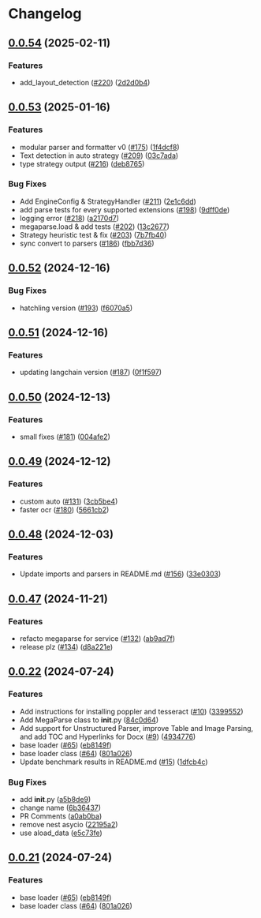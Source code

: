 # Changelog

## [0.0.54](https://github.com/QuivrHQ/MegaParse/compare/megaparse-v0.0.53...megaparse-v0.0.54) (2025-02-11)


### Features

* add_layout_detection ([#220](https://github.com/QuivrHQ/MegaParse/issues/220)) ([2d2d0b4](https://github.com/QuivrHQ/MegaParse/commit/2d2d0b42bba4c883db423568e932eda42edd60d7))

## [0.0.53](https://github.com/QuivrHQ/MegaParse/compare/megaparse-v0.0.52...megaparse-v0.0.53) (2025-01-16)


### Features

* modular parser and formatter v0 ([#175](https://github.com/QuivrHQ/MegaParse/issues/175)) ([1f4dcf8](https://github.com/QuivrHQ/MegaParse/commit/1f4dcf88a5901c5a2682cb79284a0dbb08034cb2))
* Text detection in auto strategy ([#209](https://github.com/QuivrHQ/MegaParse/issues/209)) ([03c7ada](https://github.com/QuivrHQ/MegaParse/commit/03c7ada1dc245e13ef41ffd6fa3a8ed869269d37))
* type strategy output ([#216](https://github.com/QuivrHQ/MegaParse/issues/216)) ([deb8765](https://github.com/QuivrHQ/MegaParse/commit/deb8765a4df8917a4857f51a02025243192d5cf8))


### Bug Fixes

* Add EngineConfig & StrategyHandler ([#211](https://github.com/QuivrHQ/MegaParse/issues/211)) ([2e1c6dd](https://github.com/QuivrHQ/MegaParse/commit/2e1c6ddd676227d1cbc4cff9771b20595259ba38))
* add parse tests for every supported extensions ([#198](https://github.com/QuivrHQ/MegaParse/issues/198)) ([9dff0de](https://github.com/QuivrHQ/MegaParse/commit/9dff0de0c1de848151fe9a6519b658f0924c1228))
* logging error ([#218](https://github.com/QuivrHQ/MegaParse/issues/218)) ([a2170d7](https://github.com/QuivrHQ/MegaParse/commit/a2170d7c711a5d7a0531f03aa9576937ddd6576e))
* megaparse.load & add tests ([#202](https://github.com/QuivrHQ/MegaParse/issues/202)) ([13c2677](https://github.com/QuivrHQ/MegaParse/commit/13c2677bdadb4ba985a1abf9bafeb70548ab59f9))
* Strategy heuristic test & fix ([#203](https://github.com/QuivrHQ/MegaParse/issues/203)) ([7b7fb40](https://github.com/QuivrHQ/MegaParse/commit/7b7fb40cae4ed380a5f0ca0035a7bd2bcc9147c3))
* sync convert to parsers ([#186](https://github.com/QuivrHQ/MegaParse/issues/186)) ([fbb7d36](https://github.com/QuivrHQ/MegaParse/commit/fbb7d365fbaf710a687fdc6becacd6d301c09707))

## [0.0.52](https://github.com/QuivrHQ/MegaParse/compare/megaparse-v0.0.51...megaparse-v0.0.52) (2024-12-16)


### Bug Fixes

* hatchling version ([#193](https://github.com/QuivrHQ/MegaParse/issues/193)) ([f6070a5](https://github.com/QuivrHQ/MegaParse/commit/f6070a5483a20eeb83751a2dcfc01b7f0fb14473))

## [0.0.51](https://github.com/QuivrHQ/MegaParse/compare/megaparse-v0.0.50...megaparse-v0.0.51) (2024-12-16)


### Features

* updating langchain version ([#187](https://github.com/QuivrHQ/MegaParse/issues/187)) ([0f1f597](https://github.com/QuivrHQ/MegaParse/commit/0f1f5977df147e6b8c65d55445ccd86ef6f1a862))

## [0.0.50](https://github.com/QuivrHQ/MegaParse/compare/megaparse-v0.0.49...megaparse-v0.0.50) (2024-12-13)


### Features

* small fixes ([#181](https://github.com/QuivrHQ/MegaParse/issues/181)) ([004afe2](https://github.com/QuivrHQ/MegaParse/commit/004afe2f170570075bbebcd32dec5d15ddba4609))

## [0.0.49](https://github.com/QuivrHQ/MegaParse/compare/megaparse-v0.0.48...megaparse-v0.0.49) (2024-12-12)


### Features

* custom auto ([#131](https://github.com/QuivrHQ/MegaParse/issues/131)) ([3cb5be4](https://github.com/QuivrHQ/MegaParse/commit/3cb5be4a8c8eeb6dd6e9b87d7bbca24491db4c29))
* faster ocr ([#180](https://github.com/QuivrHQ/MegaParse/issues/180)) ([5661cb2](https://github.com/QuivrHQ/MegaParse/commit/5661cb2d52d959cbca0f41339791129cd35d4036))

## [0.0.48](https://github.com/QuivrHQ/MegaParse/compare/megaparse-v0.0.47...megaparse-v0.0.48) (2024-12-03)


### Features

* Update imports and parsers in README.md ([#156](https://github.com/QuivrHQ/MegaParse/issues/156)) ([33e0303](https://github.com/QuivrHQ/MegaParse/commit/33e0303821691c4b1fc821e6b33b874bd332d430))

## [0.0.47](https://github.com/QuivrHQ/MegaParse/compare/megaparse-v0.0.46...megaparse-v0.0.47) (2024-11-21)


### Features

* refacto megaparse for service ([#132](https://github.com/QuivrHQ/MegaParse/issues/132)) ([ab9ad7f](https://github.com/QuivrHQ/MegaParse/commit/ab9ad7fb7db580a04a998d144dd2ba3407068334))
* release plz ([#134](https://github.com/QuivrHQ/MegaParse/issues/134)) ([d8a221e](https://github.com/QuivrHQ/MegaParse/commit/d8a221e23f6e15e969c1328f183da3582d0d7925))

## [0.0.22](https://github.com/QuivrHQ/MegaParse/compare/megaparse-v0.0.21...megaparse-v0.0.22) (2024-07-24)


### Features

* Add instructions for installing poppler and tesseract ([#10](https://github.com/QuivrHQ/MegaParse/issues/10)) ([3399552](https://github.com/QuivrHQ/MegaParse/commit/3399552bc8be705f6d34306743388a96d099eebc))
* Add MegaParse class to __init__.py ([84c0d64](https://github.com/QuivrHQ/MegaParse/commit/84c0d648ef1ddf048ec911210d89be155443dc72))
* Add support for Unstructured Parser, improve Table and Image Parsing, and add TOC and Hyperlinks for Docx ([#9](https://github.com/QuivrHQ/MegaParse/issues/9)) ([4934776](https://github.com/QuivrHQ/MegaParse/commit/493477672cef9fe22b0ab56ced1d5572104e1914))
* base loader ([#65](https://github.com/QuivrHQ/MegaParse/issues/65)) ([eb8149f](https://github.com/QuivrHQ/MegaParse/commit/eb8149f05ec2793f59fd87109a1aba8095f6f1d0))
* base loader class ([#64](https://github.com/QuivrHQ/MegaParse/issues/64)) ([801a026](https://github.com/QuivrHQ/MegaParse/commit/801a026e4b3411f8ac85171a6928e3d17c027648))
* Update benchmark results in README.md ([#15](https://github.com/QuivrHQ/MegaParse/issues/15)) ([1dfcb4c](https://github.com/QuivrHQ/MegaParse/commit/1dfcb4ce19467f7fb8137e10e5f5fbf35e563df0))


### Bug Fixes

* add __init__.py ([a5b8de9](https://github.com/QuivrHQ/MegaParse/commit/a5b8de9e1e01ef681ac2ef59a6e111ae7bd6cf70))
* change name ([6b36437](https://github.com/QuivrHQ/MegaParse/commit/6b36437787f048d36d69c3b06c2d59f7dc7a741f))
* PR Comments ([a0ab0ba](https://github.com/QuivrHQ/MegaParse/commit/a0ab0baa5dd9aae644baef55348f1af28a6776a7))
* remove nest asycio ([22195a2](https://github.com/QuivrHQ/MegaParse/commit/22195a27e9dc3583bf1fbde2a95e9fbecc8d96a4))
* use aload_data ([e5c73fe](https://github.com/QuivrHQ/MegaParse/commit/e5c73fefcbf09bb12810adc6d4412f7742c42089))

## [0.0.21](https://github.com/QuivrHQ/MegaParse/compare/v0.0.20...v0.0.21) (2024-07-24)


### Features

* base loader ([#65](https://github.com/QuivrHQ/MegaParse/issues/65)) ([eb8149f](https://github.com/QuivrHQ/MegaParse/commit/eb8149f05ec2793f59fd87109a1aba8095f6f1d0))
* base loader class ([#64](https://github.com/QuivrHQ/MegaParse/issues/64)) ([801a026](https://github.com/QuivrHQ/MegaParse/commit/801a026e4b3411f8ac85171a6928e3d17c027648))
